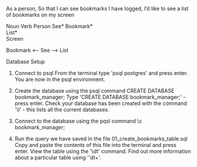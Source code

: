 As a person,
So that I can see bookmarks I have logged,
I’d like to see a list of bookmarks on my screen

Noun      Verb
Person    See*
Bookmark*    
List*    
Screen    

Bookmark <— See —> List

Database Setup

1) Connect to psql
From the terminal type 'psql postgres' and press enter. You are now in the psql environment.

2) Create the database using the psql command CREATE DATABASE bookmark_manager;
Type 'CREATE DATABASE bookmark_manager;' - press enter. Check your database has been created with the command '\l' - this lists all the current databases.

3) Connect to the database using the pqsl command \c bookmark_manager;

4) Run the query we have saved in the file 01_create_bookmarks_table.sql
Copy and paste the contents of this file into the terminal and press enter. View the table using the '\dt' command. Find out more information about a particular table using '\'dt+'.
